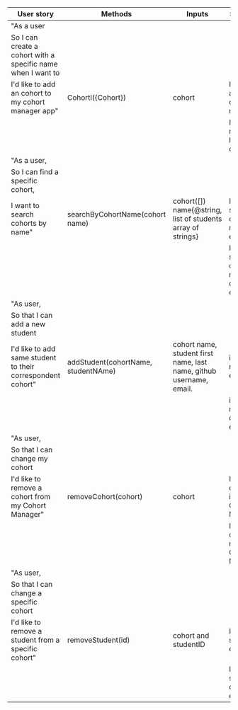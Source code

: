 | User story                                                   | Methods                             | Inputs                                                              | Scenario                                   | Output                                             |
|--------------------------------------------------------------|-------------------------------------|---------------------------------------------------------------------|--------------------------------------------|----------------------------------------------------|
| "As a user                                                   |                                     |                                                                     |                                            |                                                    |
| So I can create a cohort with a specific name when I want to |                                     |                                                                     |                                            |                                                    |
| I'd like to add an cohort to my cohort manager app"          | Cohortl({Cohort})                   | cohort                                                              | If cohort added to cohort manager          | cohort manager@object[]                            |
|                                                              |                                     |                                                                     | If cohort manager has no cohorts           | empty array                                        |
| "As a user,                                                  |                                     |                                                                     |                                            |                                                    |
| So I can find a specific cohort,                             |                                     |                                                                     |                                            |                                                    |
| I want to search cohorts by name"                            | searchByCohortName(cohort name)     | cohort([]) name{@string, list of students array of strings}         | If searched cohort name exists             | `true                                              |
|                                                              |                                     |                                                                     | If searched cohort name does not exist     | throw Error                                        |
| "As user,                                                    |                                     |                                                                     |                                            |                                                    |
| So that I can add a new student                              |                                     |                                                                     |                                            |                                                    |
| I'd like to add same student to their correspondent cohort"  | addStudent(cohortName, studentNAme) | cohort name, student first name, last name, github username, email. | if cohort name exists                      | cohort@object[] updated                            |
|                                                              |                                     |                                                                     | if cohort name does not exist              | throw Error                                        |
| "As user,                                                    |                                     |                                                                     |                                            |                                                    |
| So that I can change my cohort                               |                                     |                                                                     |                                            |                                                    |
| I'd like to remove a cohort from my Cohort Manager"          | removeCohort(cohort)                | cohort                                                              | If the cohort is in the Cohort Manager     | Cohort Manager without cohort @object[]            |
|                                                              |                                     |                                                                     | If the cohort is not in the Cohort Manager | Cohort Manager does not change                     |
| "As user,                                                    |                                     |                                                                     |                                            |                                                    |
| So that I can change a specific cohort                       |                                     |                                                                     |                                            |                                                    |
| I'd like to remove a student from a specific cohort"         | removeStudent(id)                   | cohort and studentID                                                | Id studentID exist                         | Cohort Manager without student in cohort @object[] |
|                                                              |                                     |                                                                     | Id studentID does not exist                | Cohort Manager does not change                     |

